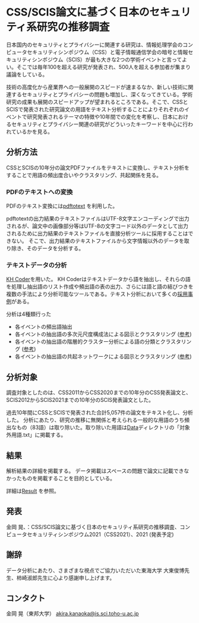 CSS/SCIS論文に基づく日本のセキュリティ系研究の推移調査
====
日本国内のセキュリティとプライバシーに関連する研究は、情報処理学会のコンピュータセキュリティシンポジウム（CSS）と電子情報通信学会の暗号と情報セキュリティシンポジウム（SCIS）が最も大きな2つの学術イベントと言ってよい。そこでは毎年100を超える研究が発表され、500人を超える参加者が集まり議論をしている。

技術の高度化から産業界への一般展開のスピードが速まるなか、新しい技術に関連するセキュリティとプライバシーの問題も増加し、深くなってきている。学術研究の成果も展開のスピードアップが望まれるところである。そこで、CSSとSCISで発表された研究論文の用語をテキスト分析することによりそれぞれのイベントで研究発表されるテーマの特徴や10年間での変化を考察し、日本におけるセキュリティとプライバシー関連の研究がどういったキーワードを中心に行われているかを見る。

## 分析方法
CSSとSCISの10年分の論文PDFファイルをテキストに変換し、テキスト分析をすることで用語の頻出度合いやクラスタリング、共起関係を見る。

### PDFのテキストへの変換
PDFのテキスト変換には[pdftotext](https://www.xpdfreader.com/pdftotext-man.html) を利用した。

pdftotextの出力結果のテキストファイルはUTF-8文字エンコーディングで出力されるが、論文中の画像部分等はUTF-8の文字コード以外のデータとして出力されるために出力結果のテキストファイルを直接分析ツールに採用することはできない。
そこで、出力結果のテキストファイルから文字情報以外のデータを取り除き、そのデータを分析する。

### テキストデータの分析
[KH Coder](https://khcoder.net/)を用いた。
KH Coderはテキストデータから語を抽出し、それらの語を処理し抽出語のリスト作成や頻出語の表の出力、さらには語と語の結びつきを複数の手法により分析可能なツールである。テキスト分析において多くの[採用事例](https://khcoder.net/bib.html)がある。

分析は4種類行った
- 各イベントの頻出語抽出
- 各イベントの抽出語の多次元尺度構成法による図示とクラスタリング ([参考](https://data-analyzer.net/2019/03/26/khcoder-17-mds/))
- 各イベントの抽出語の階層的クラスター分析による語の分類とクラスタリング ([参考](https://data-analyzer.net/2019/04/08/khcoder-18-cluster/))
- 各イベントの抽出語の共起ネットワークによる図示とクラスタリング ([参考](https://data-analyzer.net/2019/04/23/khcoder20-kyoki-network-1/))



## 分析対象
調査対象としたのは、CSS2011からCSS2020までの10年分のCSS発表論文と、SCIS2012からSCIS2021までの10年分のSCIS発表論文とした。

過去10年間にCSSとSCISで発表された合計5,057件の論文をテキスト化し、分析した。
分析にあたり、研究の推移に無関係と考えられる一般的な用語のうち頻出なもの（83語）は取り除いた。取り除いた用語は[Data](/data/)ディレクトリの「対象外用語.txt」に掲載する。

## 結果
解析結果の詳細を掲載する。
データ掲載はスペースの問題で論文に記載できなかったものを掲載することを目的としている。

詳細は[Result](/result/) を参照。

## 発表

金岡 晃、：CSS/SCIS論文に基づく日本のセキュリティ系研究の推移調査、コンピュータセキュリティシンポジウム2021（CSS2021）、2021 (発表予定) 

## 謝辞
データ分析にあたり、さまざまな視点でご協力いただいた東海大学 大東俊博先生、柿崎淑郎先生に心より感謝申し上げます。

## コンタクト

金岡 晃（東邦大学）
akira.kanaoka@is.sci.toho-u.ac.jp
